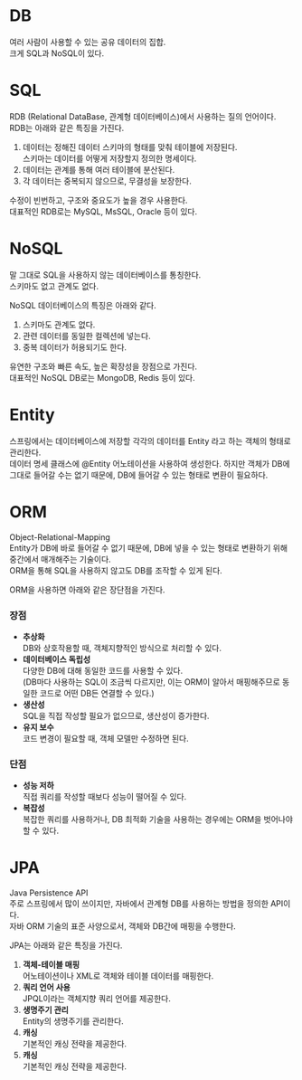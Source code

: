 # DB
여러 사람이 사용할 수 있는 공유 데이터의 집합.   
크게 SQL과 NoSQL이 있다.

# SQL
RDB (Relational DataBase, 관계형 데이터베이스)에서 사용하는 질의 언어이다.   
RDB는 아래와 같은 특징을 가진다.

1. 데이터는 정해진 데이터 스키마의 형태를 맞춰 테이블에 저장된다.   
스키마는 데이터를 어떻게 저장할지 정의한 명세이다.
2. 데이터는 관계를 통해 여러 테이블에 분산된다.
3. 각 데이터는 중복되지 않으므로, 무결성을 보장한다.

수정이 빈번하고, 구조와 중요도가 높을 경우 사용한다.   
대표적인 RDB로는 MySQL, MsSQL, Oracle 등이 있다.

# NoSQL
말 그대로 SQL을 사용하지 않는 데이터베이스를 통칭한다.   
스키마도 없고 관계도 없다.

NoSQL 데이터베이스의 특징은 아래와 같다.   
1. 스키마도 관계도 없다.
2. 관련 데이터를 동일한 컬렉션에 넣는다.
3. 중복 데이터가 허용되기도 한다.

유연한 구조와 빠른 속도, 높은 확장성을 장점으로 가진다.   
대표적인 NoSQL DB로는 MongoDB, Redis 등이 있다.

# Entity
스프링에서는 데이터베이스에 저장할 각각의 데이터를 Entity 라고 하는 객체의 형태로 관리한다.   
데이터 명세 클래스에 @Entity 어노테이션을 사용하여 생성한다. 하지만 객체가 DB에 그대로 들어갈 수는 없기 때문에, DB에 들어갈 수 있는 형태로 변환이 필요하다.

# ORM
Object-Relational-Mapping   
Entity가 DB에 바로 들어갈 수 없기 때문에, DB에 넣을 수 있는 형태로 변환하기 위해 중간에서 매개해주는 기술이다.   
ORM을 통해 SQL을 사용하지 않고도 DB를 조작할 수 있게 된다.   

ORM을 사용하면 아래와 같은 장단점을 가진다.
### 장점
- __추상화__   
  DB와 상호작용할 때, 객체지향적인 방식으로 처리할 수 있다.
- __데이터베이스 독립성__   
  다양한 DB에 대해 동일한 코드를 사용할 수 있다.   
  (DB마다 사용하는 SQL이 조금씩 다르지만, 이는 ORM이 알아서 매핑해주므로 동일한 코드로 어떤 DB든 연결할 수 있다.)
- __생산성__   
  SQL을 직접 작성할 필요가 없으므로, 생산성이 증가한다.
- __유지 보수__   
  코드 변경이 필요할 때, 객체 모델만 수정하면 된다.

### 단점
- __성능 저하__    
  직접 쿼리를 작성할 때보다 성능이 떨어질 수 있다.
- __복잡성__    
  복잡한 쿼리를 사용하거나, DB 최적화 기술을 사용하는 경우에는 ORM을 벗어나야 할 수 있다.

# JPA
Java Persistence API   
주로 스프링에서 많이 쓰이지만, 자바에서 관계형 DB를 사용하는 방법을 정의한 API이다.   
자바 ORM 기술의 표준 사양으로서, 객체와 DB간에 매핑을 수행한다.   

JPA는 아래와 같은 특징을 가진다.
1. __객체-테이블 매핑__   
  어노테이션이나 XML로 객체와 테이블 데이터를 매핑한다.
2. __쿼리 언어 사용__   
  JPQL이라는 객체지향 쿼리 언어를 제공한다.
3. __생명주기 관리__   
  Entity의 생명주기를 관리한다.
4. __캐싱__   
  기본적인 캐싱 전략을 제공한다.
5. __캐싱__   
  기본적인 캐싱 전략을 제공한다.
